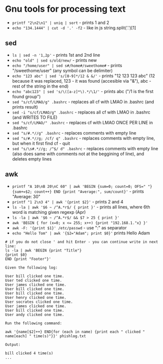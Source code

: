 # Gnu tools for processing text

- `printf "2\n2\n1" | uniq | sort` - prints 1 and 2
- `echo "134.1444" | cut -d '.' -f2` - like in js string.split('.')[1]

## sed
- `ls | sed -n '1,2p'` - prints 1st and 2nd line
- `echo "old" | sed s/old/new/` - prints new
- `echo "/home/user" | sed s#/home#/sweethome#` - prints "/sweethome/user" (any symbol can be delimiter)
- `echo "123 abc" | sed 's/[0-9]*/12 & &/'` - prints "12 123 123 abc" (12 because it was replaced, 123 - it was found (accesible via "&"), abc - rest of the string in the end)
- `echo "abc123" | sed 's/\([a-z]*\).*/\1/'` - prints abc ("/1 is the first found group")
- `sed "s/cf/LMAO/g" .bashrc` - replaces all cf with LMAO in .bashrc (and prints result)
- `sed -i "s/cf/LMAO/g" .bashrc` - replaces all cf with LMAO in .bashrc (and WRITES TO FILE)
- `sed "s/cf/LMAO/" .bashrc` - replaces cf with LMAO ONCE PER LINE in .bashrc
- `sed "s/#.*//g" .bashrc` - replaces comments with empty line
- `sed "s/#.*//g; /cf/ q" .bashrc` - replaces comments with empty line, but when it first find cf - quit
- `sed "s/\s#.*//g; /^$/ d" .bashrc` - replaces comments with empty line (also does same with comments not at the beggining of line), and deletes empty lines


## awk
- `printf "A 10\nB 20\nC 60" | awk 'BEGIN {sum=0; count=0; OFS=" "} {sum+=$2; count++} END {print "Average:", sum/count}'` - prints "Average: 30"
- `printf "1 2\n3 4" | awk '{print $2}'` - prints 2 and 4
- `ls -la | awk '$6 ~ /^A.*r$/ { print }'` - prints all lines, where 6th word is matching given regexp (Apr)
- `ls -la | awk '$6 ~ /^A.*r$/ && $7 > 25 { print }'`
- `awk 'BEGIN { for (x=0; x <= 255; x++) {print "192.168.1."x} }'`
- `awk -F: '{print $1}' /etc/passwd` - use ":" as separator
- `echo "Hello Tom" | awk '{$2="Adam"; print $0}'` prints Hello Adam
```
# if you do not close ' and hit Enter - you can continue write in next line:
ls -la | awk 'BEGIN {print "Title"}
{print $0}
END {print "Footer"}'
```
```
Given the following log:

User bill clicked one time.
User ted clicked one time.
User james clicked one time.
User bill clicked one time.
User bill clicked one time.
User henry clicked one time.
User socrates clicked one time.
User james clicked one time.
User bill clicked one time.
User andy clicked one time.

Run the following command:

awk '{name[$2]++} END{for (each in name) {print each " clicked " name[each] " time(s)"}}' phishlog.txt 

Output:

bill clicked 4 time(s)
...
```

